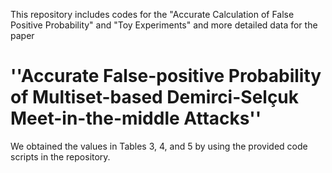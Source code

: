 This repository includes codes for the "Accurate Calculation of False Positive Probability" and "Toy Experiments" and more detailed data for the paper

# ''Accurate False-positive Probability of Multiset-based Demirci-Selçuk Meet-in-the-middle Attacks''

We obtained the values in Tables 3, 4, and 5 by using the provided code scripts in the repository.
